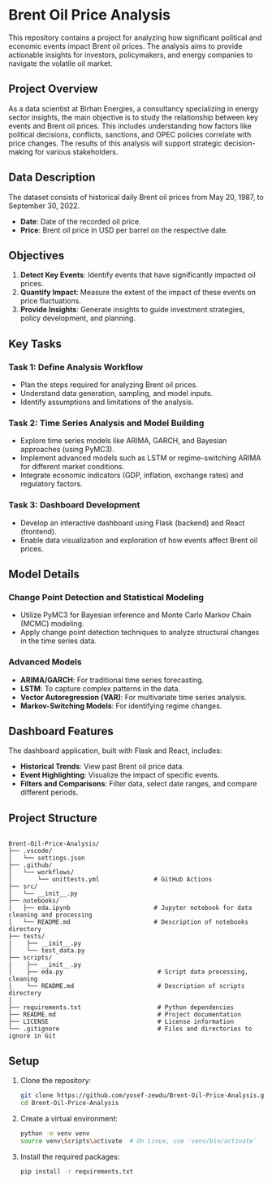 # Brent Oil Price Analysis

This repository contains a project for analyzing how significant political and economic events impact Brent oil prices. The analysis aims to provide actionable insights for investors, policymakers, and energy companies to navigate the volatile oil market.

## Project Overview

As a data scientist at Birhan Energies, a consultancy specializing in energy sector insights, the main objective is to study the relationship between key events and Brent oil prices. This includes understanding how factors like political decisions, conflicts, sanctions, and OPEC policies correlate with price changes. The results of this analysis will support strategic decision-making for various stakeholders.

## Data Description

The dataset consists of historical daily Brent oil prices from May 20, 1987, to September 30, 2022.

- **Date**: Date of the recorded oil price.
- **Price**: Brent oil price in USD per barrel on the respective date.

## Objectives

1. **Detect Key Events**: Identify events that have significantly impacted oil prices.
2. **Quantify Impact**: Measure the extent of the impact of these events on price fluctuations.
3. **Provide Insights**: Generate insights to guide investment strategies, policy development, and planning.

## Key Tasks

### Task 1: Define Analysis Workflow
- Plan the steps required for analyzing Brent oil prices.
- Understand data generation, sampling, and model inputs.
- Identify assumptions and limitations of the analysis.

### Task 2: Time Series Analysis and Model Building
- Explore time series models like ARIMA, GARCH, and Bayesian approaches (using PyMC3).
- Implement advanced models such as LSTM or regime-switching ARIMA for different market conditions.
- Integrate economic indicators (GDP, inflation, exchange rates) and regulatory factors.

### Task 3: Dashboard Development
- Develop an interactive dashboard using Flask (backend) and React (frontend).
- Enable data visualization and exploration of how events affect Brent oil prices.

## Model Details

### Change Point Detection and Statistical Modeling
- Utilize PyMC3 for Bayesian inference and Monte Carlo Markov Chain (MCMC) modeling.
- Apply change point detection techniques to analyze structural changes in the time series data.

### Advanced Models
- **ARIMA/GARCH**: For traditional time series forecasting.
- **LSTM**: To capture complex patterns in the data.
- **Vector Autoregression (VAR)**: For multivariate time series analysis.
- **Markov-Switching Models**: For identifying regime changes.

## Dashboard Features

The dashboard application, built with Flask and React, includes:
- **Historical Trends**: View past Brent oil price data.
- **Event Highlighting**: Visualize the impact of specific events.
- **Filters and Comparisons**: Filter data, select date ranges, and compare different periods.



## Project Structure

```plaintext

Brent-Oil-Price-Analysis/
├── .vscode/
│   └── settings.json
├── .github/
│   └── workflows/
│       └── unittests.yml               # GitHub Actions
├── src/
│   └── __init__.py
├── notebooks/
|   ├── eda.ipynb                       # Jupyter notebook for data cleaning and processing 
│   └── README.md                       # Description of notebooks directory 
├── tests/
|    ├── __init__.py
│    └── test_data.py
├── scripts/
|    ├── __init__.py
│    ├── eda.py                          # Script data processing, cleaning 
│    └── README.md                       # Description of scripts directory
│
├── requirements.txt                     # Python dependencies
├── README.md                            # Project documentation
├── LICENSE                              # License information
└── .gitignore                           # Files and directories to ignore in Git  
```

## Setup

1. Clone the repository:
   ```bash
   git clone https://github.com/yosef-zewdu/Brent-Oil-Price-Analysis.git
   cd Brent-Oil-Price-Analysis


2. Create a virtual environment:
   ```bash
   python -m venv venv
   source venv\Scripts\activate  # On Linux, use `venv/bin/activate`
   

3. Install the required packages:
   ```bash
   pip install -r requirements.txt